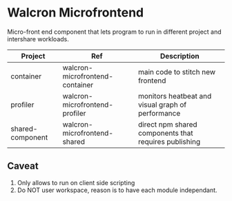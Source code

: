 # Walcron Microfrontend

Micro-front end component that lets program to run in different project and intershare workloads.

| Project          | Ref                             | Description                                           |
| ---------------- | ------------------------------- | ----------------------------------------------------- |
| container        | walcron-microfrontend-container | main code to stitch new frontend                      |
| profiler         | walcron-microfrontend-profiler  | monitors heatbeat and visual graph of performance     |
| shared-component | walcron-microfrontend-shared    | direct npm shared components that requires publishing |

## Caveat

1. Only allows to run on client side scripting
2. Do NOT user workspace, reason is to have each module independant.
